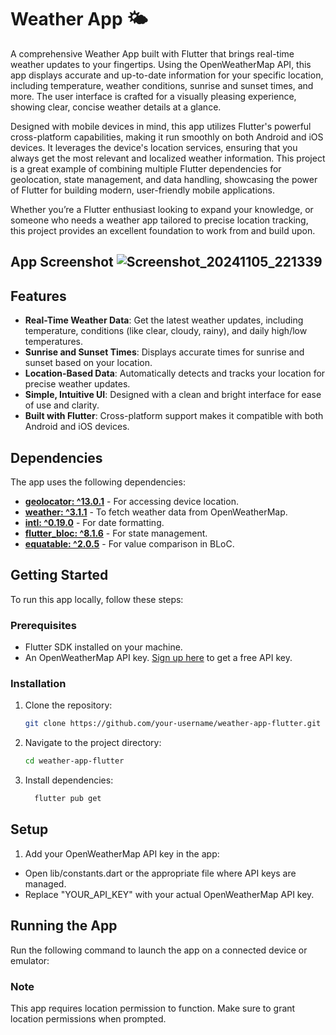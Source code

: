 # Weather App 🌤️

A comprehensive Weather App built with Flutter that brings real-time weather updates to your fingertips. Using the OpenWeatherMap API, this app displays accurate and up-to-date information for your specific location, including temperature, weather conditions, sunrise and sunset times, and more. The user interface is crafted for a visually pleasing experience, showing clear, concise weather details at a glance.

Designed with mobile devices in mind, this app utilizes Flutter's powerful cross-platform capabilities, making it run smoothly on both Android and iOS devices. It leverages the device's location services, ensuring that you always get the most relevant and localized weather information. This project is a great example of combining multiple Flutter dependencies for geolocation, state management, and data handling, showcasing the power of Flutter for building modern, user-friendly mobile applications.

Whether you’re a Flutter enthusiast looking to expand your knowledge, or someone who needs a weather app tailored to precise location tracking, this project provides an excellent foundation to work from and build upon.

## App Screenshot ![Screenshot_20241105_221339](https://github.com/user-attachments/assets/3dd62836-29da-40aa-a381-c0ca6545ab8a)


## Features
- **Real-Time Weather Data**: Get the latest weather updates, including temperature, conditions (like clear, cloudy, rainy), and daily high/low temperatures.
- **Sunrise and Sunset Times**: Displays accurate times for sunrise and sunset based on your location.
- **Location-Based Data**: Automatically detects and tracks your location for precise weather updates.
- **Simple, Intuitive UI**: Designed with a clean and bright interface for ease of use and clarity.
- **Built with Flutter**: Cross-platform support makes it compatible with both Android and iOS devices.

## Dependencies
The app uses the following dependencies:
- **[geolocator: ^13.0.1](https://pub.dev/packages/geolocator)** - For accessing device location.
- **[weather: ^3.1.1](https://pub.dev/packages/weather)** - To fetch weather data from OpenWeatherMap.
- **[intl: ^0.19.0](https://pub.dev/packages/intl)** - For date formatting.
- **[flutter_bloc: ^8.1.6](https://pub.dev/packages/flutter_bloc)** - For state management.
- **[equatable: ^2.0.5](https://pub.dev/packages/equatable)** - For value comparison in BLoC.

## Getting Started
To run this app locally, follow these steps:

### Prerequisites
- Flutter SDK installed on your machine.
- An OpenWeatherMap API key. [Sign up here](https://home.openweathermap.org/users/sign_up) to get a free API key.
### Installation
1. Clone the repository:
   ```bash
   git clone https://github.com/your-username/weather-app-flutter.git

2. Navigate to the project directory:
   ```bash
   cd weather-app-flutter
   
4. Install dependencies:
   ```bash
     flutter pub get

## Setup

1. Add your OpenWeatherMap API key in the app:
- Open lib/constants.dart or the appropriate file where API keys are managed.
- Replace "YOUR_API_KEY" with your actual OpenWeatherMap API key.

## Running the App
Run the following command to launch the app on a connected device or emulator:

### Note
This app requires location permission to function. Make sure to grant location permissions when prompted.

